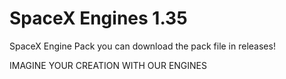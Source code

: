 # SpaceX Engines 1.35
SpaceX Engine Pack 
you can download the pack file in releases!



IMAGINE YOUR CREATION WITH OUR ENGINES 
